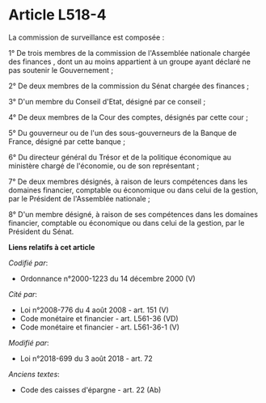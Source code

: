 # Article L518-4

La commission de surveillance est composée : 

1° De trois membres de la commission de l'Assemblée nationale chargée des finances     , dont un au moins appartient à un
groupe ayant déclaré ne pas soutenir le Gouvernement ; 

2° De deux membres de la commission du Sénat chargée des finances     ; 

3° D'un membre du Conseil d'Etat, désigné par ce conseil ; 

4° De deux membres de la Cour des comptes, désignés par cette cour ; 

5° Du gouverneur ou de l'un des sous-gouverneurs de la Banque de France, désigné par cette banque ; 

6° Du directeur général du Trésor et de la politique économique au ministère chargé de l'économie, ou de son représentant ; 

7° De deux membres désignés, à raison de leurs compétences dans les domaines financier, comptable ou économique ou dans celui
de la gestion, par le Président de l'Assemblée nationale ; 

8° D'un membre désigné, à raison de ses compétences dans les domaines financier, comptable ou économique ou dans celui de la
gestion, par le Président du Sénat.

**Liens relatifs à cet article**

_Codifié par_:

  - Ordonnance n°2000-1223 du 14 décembre 2000 (V)

_Cité par_:

  - Loi n°2008-776 du 4 août 2008 - art. 151 (V)
  - Code monétaire et financier - art. L561-36 (VD)
  - Code monétaire et financier - art. L561-36-1 (V)

_Modifié par_:

  - Loi n°2018-699 du 3 août 2018 - art. 72

_Anciens textes_:

  - Code des caisses d'épargne - art. 22 (Ab)
